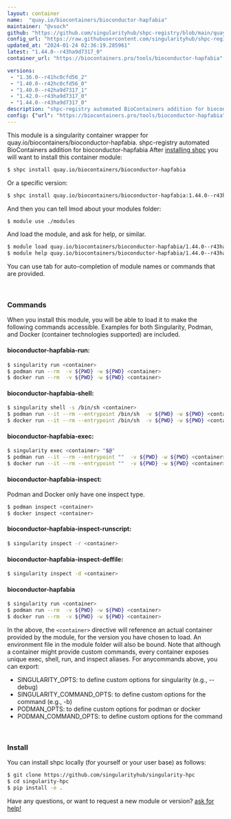```yaml
---
layout: container
name:  "quay.io/biocontainers/bioconductor-hapfabia"
maintainer: "@vsoch"
github: "https://github.com/singularityhub/shpc-registry/blob/main/quay.io/biocontainers/bioconductor-hapfabia/container.yaml"
config_url: "https://raw.githubusercontent.com/singularityhub/shpc-registry/main/quay.io/biocontainers/bioconductor-hapfabia/container.yaml"
updated_at: "2024-01-24 02:36:19.285961"
latest: "1.44.0--r43ha9d7317_0"
container_url: "https://biocontainers.pro/tools/bioconductor-hapfabia"

versions:
 - "1.36.0--r41hc0cfd56_2"
 - "1.40.0--r42hc0cfd56_0"
 - "1.40.0--r42ha9d7317_1"
 - "1.42.0--r43ha9d7317_0"
 - "1.44.0--r43ha9d7317_0"
description: "shpc-registry automated BioContainers addition for bioconductor-hapfabia"
config: {"url": "https://biocontainers.pro/tools/bioconductor-hapfabia", "maintainer": "@vsoch", "description": "shpc-registry automated BioContainers addition for bioconductor-hapfabia", "latest": {"1.44.0--r43ha9d7317_0": "sha256:6bef3340961c518dd9ceafdc61015f8a37550218489ec96f7050b65801ee1063"}, "tags": {"1.36.0--r41hc0cfd56_2": "sha256:c4e92ea65ba47de1f41aab6dd1f80a2e2fcb214cc820459ef38d57947b376802", "1.40.0--r42hc0cfd56_0": "sha256:9ad18f35eb7b70f5aff1d2e03f26b38f575647102fdf17f3e098702bcbb35e09", "1.40.0--r42ha9d7317_1": "sha256:1f20ae3b083775278e73d84470eec5415d5426167ff34c3b09a4aa9900ae299d", "1.42.0--r43ha9d7317_0": "sha256:72ef90defca4ca8eeeeb38809c097b880a35ebfe912a1cc62db4b1385347614f", "1.44.0--r43ha9d7317_0": "sha256:6bef3340961c518dd9ceafdc61015f8a37550218489ec96f7050b65801ee1063"}, "docker": "quay.io/biocontainers/bioconductor-hapfabia"}
---
```


This module is a singularity container wrapper for quay.io/biocontainers/bioconductor-hapfabia.
shpc-registry automated BioContainers addition for bioconductor-hapfabia
After [installing shpc](#install) you will want to install this container module:


```bash
$ shpc install quay.io/biocontainers/bioconductor-hapfabia
```

Or a specific version:

```bash
$ shpc install quay.io/biocontainers/bioconductor-hapfabia:1.44.0--r43ha9d7317_0
```

And then you can tell lmod about your modules folder:

```bash
$ module use ./modules
```

And load the module, and ask for help, or similar.

```bash
$ module load quay.io/biocontainers/bioconductor-hapfabia/1.44.0--r43ha9d7317_0
$ module help quay.io/biocontainers/bioconductor-hapfabia/1.44.0--r43ha9d7317_0
```

You can use tab for auto-completion of module names or commands that are provided.

<br>

### Commands

When you install this module, you will be able to load it to make the following commands accessible.
Examples for both Singularity, Podman, and Docker (container technologies supported) are included.

#### bioconductor-hapfabia-run:

```bash
$ singularity run <container>
$ podman run --rm  -v ${PWD} -w ${PWD} <container>
$ docker run --rm  -v ${PWD} -w ${PWD} <container>
```

#### bioconductor-hapfabia-shell:

```bash
$ singularity shell -s /bin/sh <container>
$ podman run --it --rm --entrypoint /bin/sh  -v ${PWD} -w ${PWD} <container>
$ docker run --it --rm --entrypoint /bin/sh  -v ${PWD} -w ${PWD} <container>
```

#### bioconductor-hapfabia-exec:

```bash
$ singularity exec <container> "$@"
$ podman run --it --rm --entrypoint ""  -v ${PWD} -w ${PWD} <container> "$@"
$ docker run --it --rm --entrypoint ""  -v ${PWD} -w ${PWD} <container> "$@"
```

#### bioconductor-hapfabia-inspect:

Podman and Docker only have one inspect type.

```bash
$ podman inspect <container>
$ docker inspect <container>
```

#### bioconductor-hapfabia-inspect-runscript:

```bash
$ singularity inspect -r <container>
```

#### bioconductor-hapfabia-inspect-deffile:

```bash
$ singularity inspect -d <container>
```



#### bioconductor-hapfabia

```bash
$ singularity run <container>
$ podman run --rm  -v ${PWD} -w ${PWD} <container>
$ docker run --rm  -v ${PWD} -w ${PWD} <container>
```


In the above, the `<container>` directive will reference an actual container provided
by the module, for the version you have chosen to load. An environment file in the
module folder will also be bound. Note that although a container
might provide custom commands, every container exposes unique exec, shell, run, and
inspect aliases. For anycommands above, you can export:

 - SINGULARITY_OPTS: to define custom options for singularity (e.g., --debug)
 - SINGULARITY_COMMAND_OPTS: to define custom options for the command (e.g., -b)
 - PODMAN_OPTS: to define custom options for podman or docker
 - PODMAN_COMMAND_OPTS: to define custom options for the command

<br>

### Install

You can install shpc locally (for yourself or your user base) as follows:

```bash
$ git clone https://github.com/singularityhub/singularity-hpc
$ cd singularity-hpc
$ pip install -e .
```

Have any questions, or want to request a new module or version? [ask for help!](https://github.com/singularityhub/singularity-hpc/issues)